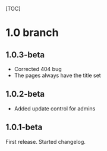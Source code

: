 [TOC]
# 1.0 branch #
## 1.0.3-beta ##
* Corrected 404 bug
* The pages always have the title set

## 1.0.2-beta ##
* Added update control for admins

## 1.0.1-beta ##
First release. 
Started changelog.

